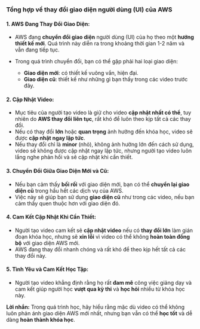 ### Tổng hợp về thay đổi giao diện người dùng (UI) của AWS

#### 1. **AWS Đang Thay Đổi Giao Diện:**

* AWS đang **chuyển đổi giao diện** người dùng (UI) của họ theo một **hướng thiết kế mới**. Quá trình này diễn ra trong khoảng thời gian 1-2 năm và vẫn đang tiếp tục.
* Trong quá trình chuyển đổi, bạn có thể gặp phải hai loại giao diện:

  * **Giao diện mới**: có thiết kế vuông vắn, hiện đại.
  * **Giao diện cũ**: thiết kế như những gì bạn thấy trong các video trước đây.

#### 2. **Cập Nhật Video:**

* Mục tiêu của người tạo video là giữ cho video **cập nhật nhất có thể**, tuy nhiên do **AWS thay đổi liên tục**, rất khó để luôn theo kịp tất cả các thay đổi.
* Nếu có thay đổi **lớn** hoặc **quan trọng** ảnh hưởng đến khóa học, video sẽ được **cập nhật ngay lập tức**.
* Nếu thay đổi chỉ là **minor** (nhỏ), không ảnh hưởng lớn đến cách sử dụng, video sẽ không được cập nhật ngay lập tức, nhưng người tạo video luôn lắng nghe phản hồi và sẽ cập nhật khi cần thiết.

#### 3. **Chuyển Đổi Giữa Giao Diện Mới và Cũ:**

* Nếu bạn cảm thấy **bối rối** với giao diện mới, bạn có thể **chuyển lại giao diện cũ** trong hầu hết các dịch vụ của AWS.
* Việc này sẽ giúp bạn sử dụng **giao diện cũ** như trong các video, nếu bạn cảm thấy quen thuộc hơn với giao diện đó.

#### 4. **Cam Kết Cập Nhật Khi Cần Thiết:**

* Người tạo video cam kết sẽ **cập nhật video** nếu có **thay đổi lớn** làm gián đoạn khóa học, nhưng sẽ **xin lỗi** vì video có thể không **hoàn toàn đồng bộ** với giao diện AWS mới.
* AWS đang thay đổi nhanh chóng và rất khó để theo kịp hết tất cả các thay đổi này.

#### 5. **Tình Yêu và Cam Kết Học Tập:**

* Người tạo video khẳng định rằng họ rất **đam mê** công việc giảng dạy và cam kết giúp người học **vượt qua kỳ thi** và **học hỏi** nhiều từ khóa học này.

**Lời nhắn:** Trong quá trình học, hãy hiểu rằng mặc dù video có thể không luôn phản ánh giao diện AWS mới nhất, nhưng bạn vẫn có thể **học tốt** và dễ dàng **hoàn thành khóa học**.
